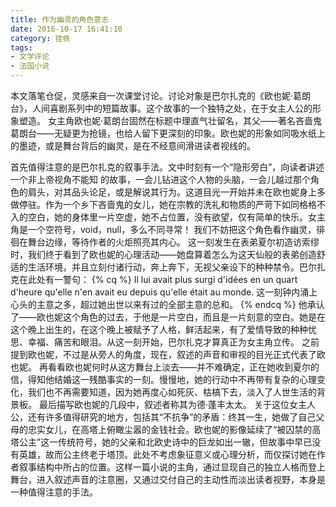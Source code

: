 ```yaml
---
title: 作为幽灵的角色意志
date: 2016-10-17 16:41:10
category: 挂帙
tags:
- 文学评论
- 法国小说
---
```

本文落笔仓促，灵感来自一次课堂讨论。讨论对象是巴尔扎克的《欧也妮·葛朗台》，人间喜剧系列中的短篇故事。这个故事的一个独特之处，在于女主人公的形象塑造。
女主角欧也妮·葛朗台固然在标题中理直气壮留名，其父——著名吝啬鬼葛朗台——无疑更为抢镜，也给人留下更深刻的印象。欧也妮的形象如同吸水纸上的墨迹，或是舞台背后的幽灵，是在不经意间滑进读者视线的。
<!--more-->
首先值得注意的是巴尔扎克的叙事手法。文中时刻有一个“隐形旁白”，向读者讲述一个非上帝视角不能知 的故事，一会儿钻进这个人物的头脑，一会儿越过那个角色的肩头，对其品头论足，或是解说其行为。这道目光一开始并未在欧也妮身上多做停驻。作为一个乡下吝啬鬼的女儿，她在宗教的洗礼和物质的严苛下如同格格不入的空白，她的身体里一片空虚，她不占位置，没有欲望，仅有简单的快乐。女主角是一个空符号，void，null，多么不同寻常！
我们不妨把这个角色看作幽灵，徘徊在舞台边缘，等待作者的火炬照亮其内心。
这一刻发生在表弟夏尔初造访索缪时，我们终于看到了欧也妮的心理活动——她盘算着怎么为这天仙般的表弟创造舒适的生活环境，并且立刻付诸行动，奔上奔下，无视父亲设下的种种禁令。巴尔扎克在此处有一警句：
{% cq %}
Il lui avait plus surgi d'idées en un quart d'heure
qu'elle n'en avait eu depuis qu'elle était au monde. 
这一刻钟内涌上心头的主意之多，超过她出世以来有过的全部主意的总和。
{% endcq %}
他承认了——欧也妮这个角色的过去，于他是一片空白，而且是一片刻意的空白。她是在这个晚上出生的，在这个晚上被赋予了人格，鲜活起来，有了爱情导致的种种忧思、幸福、痛苦和眼泪。从这一刻开始，巴尔扎克才算真正为女主角立传。
之前提到欧也妮，不过是从旁人的角度，现在，叙述的声音和审视的目光正式代表了欧也妮。
再看看欧也妮何时从这方舞台上淡去——并不难确定，正在她收到夏尔的信，得知他结婚这一残酷事实的一刻。慢慢地，她的行动中不再带有复杂的心理变化，我们也不再需要知道，因为她再度心如死灰、枯槁下去，淡入了人世生活的背景板。
最后描写欧也妮的几段中，叙述者称其为德·蓬丰太太。
关于这位女主人公，还有许多值得研究的地方，包括其“不抗争”的矛盾：终其一生，她做了自己父母的忠实女儿，在高塔上俯瞰尘嚣的金钱社会。欧也妮的影像延续了“被囚禁的高塔公主”这一传统符号，她的父亲和北欧史诗中的巨龙如出一辙，但故事中早已没有英雄，故而公主终老于塔顶。此处不考虑象征意义或心理分析，而仅探讨她在作者叙事结构中所占的位置。这样一篇小说的主角，通过显现自己的独立人格而登上舞台，进入叙述声音的注意圈，又通过交付自己的主动性而淡出读者视野，本身是一种值得注意的手法。



